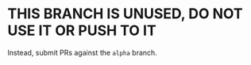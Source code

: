 # THIS BRANCH IS UNUSED, DO NOT USE IT OR PUSH TO IT

Instead, submit PRs against the `alpha` branch.
